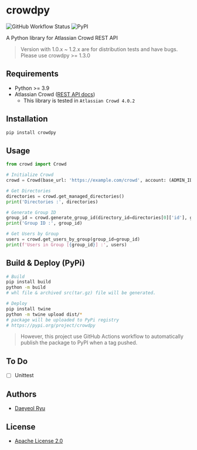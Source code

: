 # crowdpy

![GitHub Workflow Status](https://img.shields.io/github/actions/workflow/status/yoobato/crowdpy/publish-to-pypi.yml)
![PyPI](https://img.shields.io/pypi/v/crowdpy)

A Python library for Atlassian Crowd REST API
> Version with 1.0.x ~ 1.2.x are for distribution tests and have bugs. Please use crowdpy >= 1.3.0

## Requirements
- Python >= 3.9
- Atlassian Crowd ([REST API docs](https://docs.atlassian.com/atlassian-crowd/4.0.2/REST))
  - This library is tested in `Atlassian Crowd 4.0.2`

## Installation
```sh
pip install crowdpy
```

## Usage
```python
from crowd import Crowd

# Initialize Crowd
crowd = Crowd(base_url: 'https://example.com/crowd', account: (ADMIN_ID, ADMIN_PW))

# Get Directories
directories = crowd.get_managed_directories()
print('Directories :', directories)

# Generate Group ID
group_id = crowd.generate_group_id(directory_id=directories[0]['id'], group_name='TestGroup')
print('Group ID :', group_id)

# Get Users by Group
users = crowd.get_users_by_group(group_id=group_id)
print(f'Users in Group [{group_id}] :', users)
```

## Build & Deploy (PyPi)
```sh
# Build
pip install build
python -m build
# whl file & archived src(tar.gz) file will be generated.

# Deploy
pip install twine
python -m twine upload dist/*
# package will be uploaded to PyPi registry
# https://pypi.org/project/crowdpy
```
> However, this project use GitHub Actions workflow to automatically publish the package to PyPI when a tag pushed.

## To Do
- [ ] Unittest

## Authors
- [Daeyeol Ryu](https://yoobato.com)

## License
- [Apache License 2.0](./LICENSE.md)
